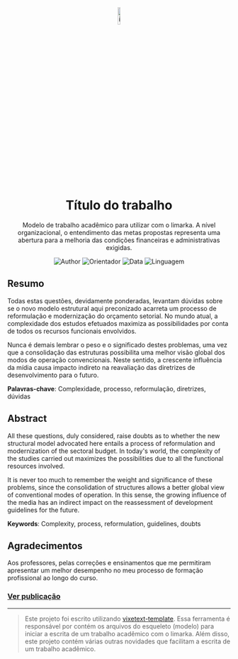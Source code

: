 <div align="center">

<img src="https://www.logolynx.com/images/logolynx/a9/a98355315595fe5800b326aac90744f5.png" alt="ifs-logo" width="10%">

# Título do trabalho

Modelo de trabalho acadêmico para utilizar com o limarka. A nível organizacional, o entendimento das metas propostas representa uma abertura para a
melhoria das condições financeiras e administrativas exigidas.

![Author](https://img.shields.io/badge/Autor-Digite%20seu%20nome-green)
![Orientador](https://img.shields.io/badge/Orientador-Digite%20o%20nome-green)
![Data](https://img.shields.io/badge/Publica%C3%A7%C3%A3o-21%2C%20Jun%20de%202022-green)
![Linguagem](https://img.shields.io/badge/Linguagem-Portugu%C3%AAs%20brasileiro-green)

</div>

## Resumo

Todas estas questões, devidamente ponderadas, levantam dúvidas sobre se o novo modelo estrutural aqui preconizado acarreta um processo de reformulação e modernização do orçamento setorial.
No mundo atual, a complexidade dos estudos efetuados maximiza as possibilidades por conta de todos os recursos funcionais envolvidos.

Nunca é demais lembrar o peso e o significado destes problemas, uma vez que a consolidação das estruturas possibilita uma melhor visão global dos modos de operação convencionais.
Neste sentido, a crescente influência da mídia causa impacto indireto na reavaliação das diretrizes de desenvolvimento para o futuro.

**Palavras-chave**: Complexidade, processo, reformulação, diretrizes, dúvidas

## Abstract

All these questions, duly considered, raise doubts as to whether the new structural model advocated here entails a process of reformulation and modernization of the sectoral budget.
In today's world, the complexity of the studies carried out maximizes the possibilities due to all the functional resources involved.

It is never too much to remember the weight and significance of these problems, since the consolidation of structures allows a better global view of conventional modes of operation.
In this sense, the growing influence of the media has an indirect impact on the reassessment of development guidelines for the future.

**Keywords**: Complexity, process, reformulation, guidelines, doubts

## Agradecimentos

Aos professores, pelas correções e ensinamentos que me permitiram apresentar um melhor desempenho no meu processo de formação profissional ao longo do curso.

### [Ver publicação](https://vixetext.github.io/vixetext-template/assets/files/titulo-do-trabalho.pdf)

<hr>

> Este projeto foi escrito utilizando [vixetext-template](https://github.com/vixetext/vixetext-template).
> Essa ferramenta é responsável por contém os arquivos do esqueleto (modelo) para iniciar a escrita de um trabalho acadêmico com o limarka. Além disso, este projeto contém várias outras novidades que facilitam a escrita de um trabalho acadêmico.
